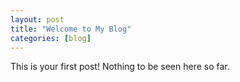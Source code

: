```yaml
---
layout: post
title: "Welcome to My Blog"
categories: [blog]
---
```

This is your first post! Nothing to be seen here so far.
